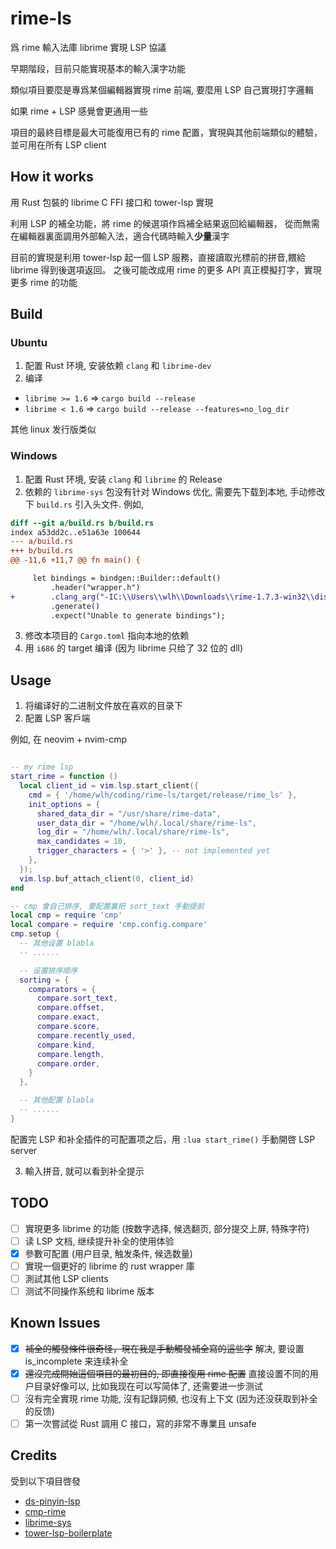 # rime-ls

爲 rime 輸入法庫 librime 實現 LSP 協議

早期階段，目前只能實現基本的輸入漢字功能

類似項目要麼是專爲某個編輯器實現 rime 前端, 要麼用 LSP 自己實現打字邏輯

如果 rime + LSP 感覺會更通用一些

項目的最終目標是最大可能復用已有的 rime 配置，實現與其他前端類似的體驗，並可用在所有 LSP client

## How it works

用 Rust 包裝的 librime C FFI 接口和 tower-lsp 實現

利用 LSP 的補全功能，將 rime 的候選項作爲補全結果返回給編輯器，
從而無需在編輯器裏面調用外部輸入法，適合代碼時輸入**少量**漢字

目前的實現是利用 tower-lsp 起一個 LSP 服務，直接讀取光標前的拼音,餵給 librime 得到後選項返回。
之後可能改成用 rime 的更多 API 真正模擬打字，實現更多 rime 的功能

## Build

### Ubuntu

1. 配置 Rust 环境, 安装依赖 `clang` 和 `librime-dev`
2. 编译 
  - `librime >= 1.6` => `cargo build --release`
  - `librime < 1.6` => `cargo build --release --features=no_log_dir`

其他 linux 发行版类似

### Windows

1. 配置 Rust 环境, 安装 `clang` 和 `librime` 的 Release
2. 依赖的 `librime-sys` 包没有针对 Windows 优化, 需要先下载到本地,
手动修改下 `build.rs` 引入头文件. 例如,
```diff
diff --git a/build.rs b/build.rs
index a53dd2c..e51a63e 100644
--- a/build.rs
+++ b/build.rs
@@ -11,6 +11,7 @@ fn main() {

     let bindings = bindgen::Builder::default()
         .header("wrapper.h")
+        .clang_arg("-IC:\\Users\\wlh\\Downloads\\rime-1.7.3-win32\\dist\\include")
         .generate()
         .expect("Unable to generate bindings");
```
3. 修改本项目的 `Cargo.toml` 指向本地的依赖
4. 用 `i686` 的 target 编译 (因为 librime 只给了 32 位的 dll)

## Usage

1. 将编译好的二进制文件放在喜欢的目录下
2. 配置 LSP 客戶端

例如, 在 neovim + nvim-cmp

```lua

-- my rime lsp
start_rime = function ()
  local client_id = vim.lsp.start_client({
    cmd = { '/home/wlh/coding/rime-ls/target/release/rime_ls' },
    init_options = {
      shared_data_dir = "/usr/share/rime-data",
      user_data_dir = "/home/wlh/.local/share/rime-ls",
      log_dir = "/home/wlh/.local/share/rime-ls",
      max_candidates = 10,
      trigger_characters = { '>' }, -- not implemented yet
    },
  });
  vim.lsp.buf_attach_client(0, client_id)
end

-- cmp 會自己排序, 要配置裏把 sort_text 手動提前
local cmp = require 'cmp'
local compare = require 'cmp.config.compare'
cmp.setup {
  -- 其他设置 blabla
  -- ......

  -- 设置排序顺序
  sorting = {
    comparators = {
      compare.sort_text,
      compare.offset,
      compare.exact,
      compare.score,
      compare.recently_used,
      compare.kind,
      compare.length,
      compare.order,
    }
  },

  -- 其他配置 blabla
  -- ......
}
```
配置完 LSP 和补全插件的可配置项之后，用 `:lua start_rime()` 手動開啓 LSP server

3. 輸入拼音, 就可以看到补全提示

## TODO

- [ ] 實現更多 librime 的功能 (按数字选择, 候选翻页, 部分提交上屏, 特殊字符)
- [ ] 读 LSP 文档, 继续提升补全的使用体验
- [x] 參數可配置 (用户目录, 触发条件, 候选数量)
- [ ] 實現一個更好的 librime 的 rust wrapper 庫
- [ ] 測試其他 LSP clients
- [ ] 测试不同操作系统和 librime 版本

## Known Issues

- [x] ~~補全的觸發條件很奇怪，現在我是手動觸發補全寫的這些字~~ 解决, 要设置 is_incomplete 来连续补全
- [x] ~~還沒完成開始這個項目的最初目的, 即直接復用 rime 配置~~ 直接设置不同的用户目录好像可以, 比如我现在可以写简体了, 还需要进一步测试
- [ ] 沒有完全實現 rime 功能, 沒有記錄詞頻, 也沒有上下文 (因为还没获取到补全的反馈)
- [ ] 第一次嘗試從 Rust 調用 C 接口，寫的非常不專業且 unsafe

## Credits

受到以下項目啓發

- [ds-pinyin-lsp](https://github.com/iamcco/ds-pinyin-lsp)
- [cmp-rime](https://github.com/Ninlives/cmp-rime)
- [librime-sys](https://github.com/lotem/librime-sys)
- [tower-lsp-boilerplate](https://github.com/IWANABETHATGUY/tower-lsp-boilerplate)

